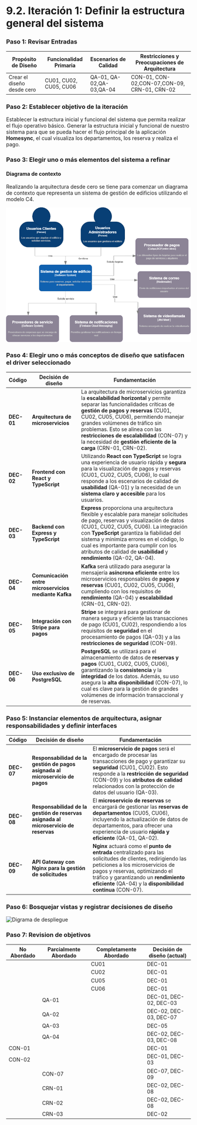 # 9.2. Iteración 1: Definir la estructura general del sistema

### Paso 1: Revisar Entradas

| **Propósito de Diseño**     | **Funcionalidad Primaria**     | **Escenarios de Calidad**       | **Restricciones y Preocupaciones de Arquitectura**      |
|-----------------------------|--------------------------------|---------------------------------|-------------------------------------------------------|
| Crear el diseño desde cero  | CU01, CU02, CU05, CU06      | QA-01, QA-02,QA-03,QA-04          | CON-01, CON-02,CON-07,CON-09, CRN-01, CRN-02 |

### Paso 2: Establecer objetivo de la iteración

Establecer la estructura inicial y funcional del sistema que permita realizar el flujo operativo básico. Generar la estructura inicial y funcional de nuestro sistema para que se pueda hacer el flujo principal de la aplicación **Homesync**, el cual visualiza los departamentos, los reserva y realiza el pago.

### Paso 3: Elegir uno o más elementos del sistema a refinar

#### Diagrama de contexto

Realizando la arquitectura desde cero se tiene para comenzar un diagrama de contexto que representa un sistema de gestión de edificios utilizando el modelo C4.

![Diagrama de contexto](contexto.png)

### Paso 4: Elegir uno o más conceptos de diseño que satisfacen el driver seleccionado

| **Código**     | **Decisión de diseño**                                                         | **Fundamentación**                                                                                     |
|----------------|---------------------------------------------------------------------------------|--------------------------------------------------------------------------------------------------------|
| **DEC-01**     | **Arquitectura de microservicios**                                               | La arquitectura de microservicios garantiza la **escalabilidad horizontal** y permite separar las funcionalidades críticas de **gestión de pagos y reservas** (CU01, CU02, CU05, CU06), permitiendo manejar grandes volúmenes de tráfico sin problemas. Esto se alinea con las **restricciones de escalabilidad** (CON-07) y la necesidad de **gestión eficiente de la carga** (CRN-01, CRN-02). |
| **DEC-02**     | **Frontend con React y TypeScript**                                              | Utilizando **React con TypeScript** se logra una experiencia de usuario rápida y **segura** para la visualización de pagos y reservas (CU01, CU02, CU05, CU06), lo cual responde a los escenarios de calidad de **usabilidad** (QA-01) y la necesidad de un **sistema claro y accesible** para los usuarios. |
| **DEC-03**     | **Backend con Express y TypeScript**                                             | **Express** proporciona una arquitectura flexible y escalable para manejar solicitudes de pago, reservas y visualización de datos (CU01, CU02, CU05, CU06). La integración con **TypeScript** garantiza la fiabilidad del sistema y minimiza errores en el código, lo cual es importante para cumplir con los atributos de calidad de **usabilidad** y **rendimiento** (QA-02, QA-04). |
| **DEC-04**     | **Comunicación entre microservicios mediante Kafka**                             | **Kafka** será utilizado para asegurar la mensajería **asíncrona eficiente** entre los microservicios responsables de **pagos y reservas** (CU01, CU02, CU05, CU06), cumpliendo con los requisitos de **rendimiento** (QA-04) y **escalabilidad** (CRN-01, CRN-02). |
| **DEC-05**     | **Integración con Stripe para pagos**                                           | **Stripe** se integrará para gestionar de manera segura y eficiente las transacciones de pago (CU01, CU02), respondiendo a los requisitos de **seguridad** en el procesamiento de pagos (QA-03) y a las **restricciones de seguridad** (CON-09). |
| **DEC-06**     | **Uso exclusivo de PostgreSQL**                                                 | **PostgreSQL** se utilizará para el almacenamiento de datos de **reservas y pagos** (CU01, CU02, CU05, CU06), garantizando la **consistencia** y la **integridad** de los datos. Además, su uso asegura la **alta disponibilidad** (CON-07), lo cual es clave para la gestión de grandes volúmenes de información transaccional y de reservas. |




### Paso 5: Instanciar elementos de arquitectura, asignar responsabilidades y definir interfaces

| **Código**     | **Decisión de diseño**                                                         | **Fundamentación**                                                                                     |
|----------------|---------------------------------------------------------------------------------|--------------------------------------------------------------------------------------------------------|
| **DEC-07**     | **Responsabilidad de la gestión de pagos asignada al microservicio de pagos**    | El **microservicio de pagos** será el encargado de procesar las transacciones de pago y garantizar su **seguridad** (CU01, CU02). Esto responde a la **restricción de seguridad** (CON-09) y los **atributos de calidad** relacionados con la protección de datos del usuario (QA-03). |
| **DEC-08**     | **Responsabilidad de la gestión de reservas asignada al microservicio de reservas** | El **microservicio de reservas** se encargará de gestionar las **reservas de departamentos** (CU05, CU06), incluyendo la actualización de datos de departamentos, para ofrecer una experiencia de usuario **rápida y eficiente** (QA-01, QA-02). |
| **DEC-09**     | **API Gateway con Nginx para la gestión de solicitudes**                         | **Nginx** actuará como el **punto de entrada** centralizado para las solicitudes de clientes, redirigiendo las peticiones a los microservicios de pagos y reservas, optimizando el tráfico y garantizando un **rendimiento eficiente** (QA-04) y la **disponibilidad continua** (CON-07). |






### Paso 6: Bosquejar vistas y registrar decisiones de diseño

![Digrama de despliegue](https://github.com/user-attachments/assets/5565fa7c-884b-4d25-8953-bf74fd59623c)



### Paso 7: Revision de objetivos

| **No Abordado** | **Parcialmente Abordado** | **Completamente Abordado** | **Decisión de diseño (actual)** |
|------------------|---------------------------|----------------------------|----------------------------------|
|                  |                           | CU01                       | DEC-01                          |
|                  |                           | CU02                       | DEC-01                          |
|                  |                           | CU05                       | DEC-01                          |
|                  |                           | CU06                       | DEC-01                          |
|                  | QA-01                     |                            | DEC-01, DEC-02, DEC-03          |
|                  | QA-02                     |                            | DEC-02, DEC-03, DEC-07          |
|                  | QA-03                     |                            | DEC-05                          |
|                  | QA-04                     |                            | DEC-02, DEC-03, DEC-08          |
| CON-01           |                           |                            | DEC-01                          |
| CON-02           |                           |                            | DEC-01, DEC-03                  |
|                  | CON-07                    |                            | DEC-07, DEC-09                  |
|                  | CRN-01                    |                            | DEC-02, DEC-08                  |
|                  | CRN-02                    |                            | DEC-02, DEC-08                  |
|                  | CRN-03                    |                            | DEC-02                          |




